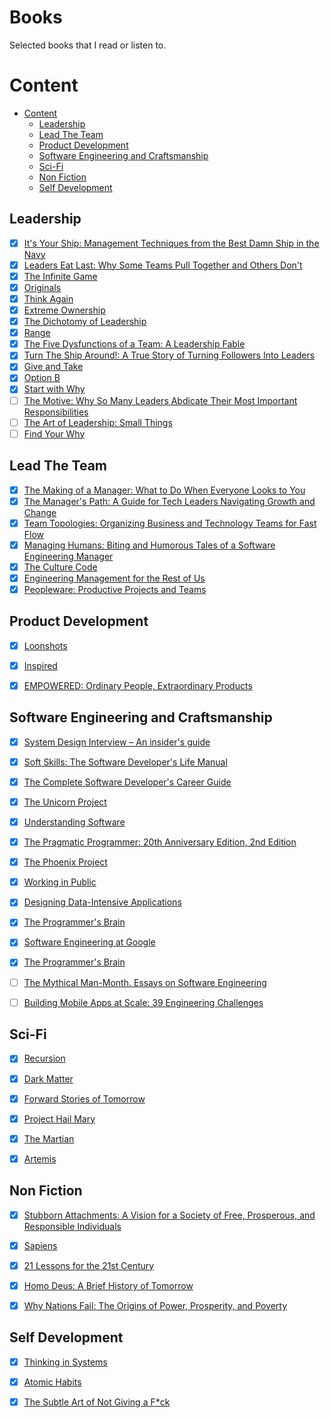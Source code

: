 # Books
Selected books that I read or listen to.

# Content

- [Content](#content)
  - [Leadership](#leadership)
  - [Lead The Team](#lead-the-team)
  - [Product Development](product-development)
  - [Software Engineering and Craftsmanship](#software-engineering-and-craftsmanship)
  - [Sci-Fi](#sci-fi)
  - [Non Fiction](#non-fiction)
  - [Self Development](#self-development)

## Leadership

- [x] [It's Your Ship: Management Techniques from the Best Damn Ship in the Navy](https://www.amazon.de/-/en/Captain-D-Michael-Abrashoff/dp/145552302X)
- [x] [Leaders Eat Last: Why Some Teams Pull Together and Others Don't](https://www.amazon.de/Leaders-Eat-Last-Together-Others/dp/1591845327)
- [x] [The Infinite Game](https://www.audible.de/pd/The-Infinite-Game-Hoerbuch/0241295580?ref=a_library_t_c5_libItem_&pf_rd_p=86298143-6994-4968-8277-2e2391d86bbd&pf_rd_r=RCDF31HSE7HVJBH1G5MT)
- [x] [Originals](https://www.audible.de/pd/Originals-Hoerbuch/B01H3VX13G?ref=a_library_t_c5_libItem_&pf_rd_p=86298143-6994-4968-8277-2e2391d86bbd&pf_rd_r=RCDF31HSE7HVJBH1G5MT)
- [x] [Think Again](https://www.audible.de/pd/Think-Again-Hoerbuch/0593394763?ref=a_author_Ad_c9_lProduct_1_2&pf_rd_p=51641935-558c-4c8b-84f3-34bc21b28306&pf_rd_r=JYQ1EVJVG6FR1M7BJCBF)
- [x] [Extreme Ownership](https://www.audible.de/pd/Extreme-Ownership-Hoerbuch/B015TVHO6M?ref=a_library_t_c5_libItem_&pf_rd_p=86298143-6994-4968-8277-2e2391d86bbd&pf_rd_r=RCDF31HSE7HVJBH1G5MT)
- [x] [The Dichotomy of Leadership](https://www.audible.de/pd/The-Dichotomy-of-Leadership-Hoerbuch/B07BN5NS6V?ref=a_library_t_c5_libItem_&pf_rd_p=86298143-6994-4968-8277-2e2391d86bbd&pf_rd_r=RCDF31HSE7HVJBH1G5MT)
- [x] [Range](https://www.audible.de/pd/Range-Hoerbuch/1984888439?ref=a_library_t_c5_libItem_&pf_rd_p=86298143-6994-4968-8277-2e2391d86bbd&pf_rd_r=RCDF31HSE7HVJBH1G5MT)
- [x] [The Five Dysfunctions of a Team: A Leadership Fable](https://www.amazon.de/-/en/dp/B00NTP7U88/ref=sr_1_2?crid=3P8XPIGEYGWZ3&keywords=five+dysfunctions+of+a+team&qid=1656409408&s=books&sprefix=five+%2Cenglish-books%2C78&sr=1-2-catcorr)
- [x] [Turn The Ship Around!: A True Story of Turning Followers Into Leaders](https://www.amazon.de/-/en/gp/product/0241250943/ref=ppx_yo_dt_b_asin_title_o00_s00?ie=UTF8&psc=1)
- [x] [Give and Take](https://www.audible.de/pd/Give-and-Take-Hoerbuch/B07F7D58SW?ref=a_author_Ad_c9_lProduct_1_3&pf_rd_p=51641935-558c-4c8b-84f3-34bc21b28306&pf_rd_r=JYQ1EVJVG6FR1M7BJCBF)
- [x] [Option B](https://www.audible.de/pd/Option-B-Hoerbuch/B06Y15MP7K?ref=a_author_Ad_c9_lProduct_1_4&pf_rd_p=51641935-558c-4c8b-84f3-34bc21b28306&pf_rd_r=JYQ1EVJVG6FR1M7BJCBF)
- [x] [Start with Why](https://www.audible.de/pd/Start-with-Why-Hoerbuch/B074VF87MK?ref=a_author_Si_c9_lProduct_1_2&pf_rd_p=51641935-558c-4c8b-84f3-34bc21b28306&pf_rd_r=M6D6Z0WYGG5XKKN2BJM1)
- [ ] [The Motive: Why So Many Leaders Abdicate Their Most Important Responsibilities](https://www.amazon.de/-/en/gp/product/1119600456/ref=ox_sc_saved_image_5?smid=A3JWKAKR8XB7XF&psc=1)
- [ ] [The Art of Leadership: Small Things](https://www.amazon.de/-/en/gp/product/1492045691/ref=ox_sc_saved_image_8?smid=A3JWKAKR8XB7XF&psc=1)
- [ ] [Find Your Why](https://www.audible.de/pd/Find-Your-Why-Hoerbuch/B0754LB1R8?ref=a_author_Si_c9_lProduct_1_8&pf_rd_p=51641935-558c-4c8b-84f3-34bc21b28306&pf_rd_r=M6D6Z0WYGG5XKKN2BJM1)

## Lead The Team

- [x] [The Making of a Manager: What to Do When Everyone Looks to You](https://www.amazon.de/-/en/Julie-Zhuo/dp/0735219567)
- [x] [The Manager's Path: A Guide for Tech Leaders Navigating Growth and Change](https://www.amazon.de/-/en/Camille-Fournier/dp/1491973897)
- [x] [Team Topologies: Organizing Business and Technology Teams for Fast Flow](https://www.amazon.de/-/en/Matthew-Skelton/dp/1942788819)
- [x] [Managing Humans: Biting and Humorous Tales of a Software Engineering Manager](https://www.amazon.de/-/en/Michael-Lopp/dp/1484221575/ref=msx_wsirn_v1_sccl_1_1/260-4979270-3675118?pd_rd_w=iUZFo&content-id=amzn1.sym.da7e1c5e-3ea3-4a16-ba7f-db31c9579775&pf_rd_p=da7e1c5e-3ea3-4a16-ba7f-db31c9579775&pf_rd_r=QNEF1HR2W30ZWYBW8RPM&pd_rd_wg=za35q&pd_rd_r=332f3a0c-29ba-4c38-8a01-04cfc45c27ae&pd_rd_i=1484221575&psc=1)
- [x] [The Culture Code](https://www.audible.de/pd/The-Culture-Code-Hoerbuch/B0789YLNXY?ref=a_library_t_c5_libItem_&pf_rd_p=86298143-6994-4968-8277-2e2391d86bbd&pf_rd_r=RCDF31HSE7HVJBH1G5MT)
- [x] [Engineering Management for the Rest of Us](https://www.amazon.de/-/en/gp/product/B0BHX6NLGZ/ref=ox_sc_saved_image_1?smid=A2O0NLZPCZ5AO5&psc=1)
- [x] [Peopleware: Productive Projects and Teams](https://www.amazon.de/-/en/gp/product/0321934113/ref=ox_sc_saved_image_7?smid=A3JWKAKR8XB7XF&psc=1)

## Product Development

- [x] [Loonshots](https://www.audible.de/pd/Loonshots-Hoerbuch/1250203058?ref=a_library_t_c5_libItem_&pf_rd_p=86298143-6994-4968-8277-2e2391d86bbd&pf_rd_r=RCDF31HSE7HVJBH1G5MT)
- [x] [Inspired](https://www.amazon.de/-/en/Marty-Cagan-ebook/dp/B077NRB36N)
- [x] [EMPOWERED: Ordinary People, Extraordinary Products](https://www.amazon.de/-/en/gp/product/B08LPKRD5L?notRedirectToSDP=1&ref_=dbs_mng_calw_1&storeType=ebooks)


## Software Engineering and Craftsmanship

- [x] [System Design Interview – An insider's guide](https://www.amazon.de/-/en/gp/product/B08CMF2CQF/ref=ox_sc_saved_image_9?smid=A3JWKAKR8XB7XF&psc=1)
- [x] [Soft Skills: The Software Developer's Life Manual](https://www.amazon.de/-/en/John-Z-Sonmez/dp/1617292397)
- [x] [The Complete Software Developer's Career Guide](https://www.audible.de/pd/The-Complete-Software-Developers-Career-Guide-Hoerbuch/B078J6YQFV?ref=a_library_t_c5_libItem_&pf_rd_p=86298143-6994-4968-8277-2e2391d86bbd&pf_rd_r=RCDF31HSE7HVJBH1G5MT)
- [x] [The Unicorn Project](https://www.audible.de/pd/The-Unicorn-Project-Hoerbuch/B0812BRNTJ?ref=a_library_t_c5_libItem_&pf_rd_p=86298143-6994-4968-8277-2e2391d86bbd&pf_rd_r=RCDF31HSE7HVJBH1G5MT)
- [x] [Understanding Software](https://www.audible.de/pd/Understanding-Software-Hoerbuch/1469074354?ref=a_library_t_c5_libItem_&pf_rd_p=86298143-6994-4968-8277-2e2391d86bbd&pf_rd_r=RCDF31HSE7HVJBH1G5MT)
- [x] [The Pragmatic Programmer: 20th Anniversary Edition, 2nd Edition](https://www.audible.de/pd/The-Pragmatic-Programmer-20th-Anniversary-Edition-2nd-Edition-Hoerbuch/B0833FKJ9R?ref=a_library_t_c5_libItem_&pf_rd_p=86298143-6994-4968-8277-2e2391d86bbd&pf_rd_r=RCDF31HSE7HVJBH1G5MT)
- [x] [The Phoenix Project](https://www.audible.de/pd/The-Phoenix-Project-Hoerbuch/B00VAZVUD0?ref=a_library_t_c5_libItem_&pf_rd_p=86298143-6994-4968-8277-2e2391d86bbd&pf_rd_r=RCDF31HSE7HVJBH1G5MT)
- [x] [Working in Public](https://www.audible.de/pd/Working-in-Public-Hoerbuch/B08KWNYH6K?ref=a_library_t_c5_libItem_&pf_rd_p=86298143-6994-4968-8277-2e2391d86bbd&pf_rd_r=RCDF31HSE7HVJBH1G5MT)
- [x] [Designing Data-Intensive Applications](https://www.audible.de/pd/Designing-Data-Intensive-Applications-Hoerbuch/B08VL79B2C?ref=a_library_t_c5_libItem_&pf_rd_p=86298143-6994-4968-8277-2e2391d86bbd&pf_rd_r=RCDF31HSE7HVJBH1G5MT)
- [x] [The Programmer's Brain](https://www.audible.de/pd/The-Programmers-Brain-Hoerbuch/B09NDXLYR6?ref=a_library_t_c5_libItem_&pf_rd_p=86298143-6994-4968-8277-2e2391d86bbd&pf_rd_r=RCDF31HSE7HVJBH1G5MT)
- [x] [Software Engineering at Google](https://www.audible.de/pd/Software-Engineering-at-Google-Hoerbuch/B08VKYVDXG?ref=a_library_t_c5_libItem_&pf_rd_p=86298143-6994-4968-8277-2e2391d86bbd&pf_rd_r=W97NMF3798XABQZB1QFX)
- [x] [The Programmer's Brain](https://www.audible.de/pd/The-Programmers-Brain-Hoerbuch/B09NDXLYR6?ref=a_library_t_c5_libItem_&pf_rd_p=86298143-6994-4968-8277-2e2391d86bbd&pf_rd_r=W97NMF3798XABQZB1QFX)
- [ ] [The Mythical Man-Month. Essays on Software Engineering](https://www.amazon.de/-/en/gp/product/0201835959/ref=ox_sc_saved_image_4?smid=A3JWKAKR8XB7XF&psc=1)
- [ ] [Building Mobile Apps at Scale: 39 Engineering Challenges](https://www.amazon.de/-/en/gp/product/1638778868/ref=ox_sc_saved_image_4?smid=A3JWKAKR8XB7XF&psc=1)


## Sci-Fi

- [x] [Recursion](https://www.audible.de/pd/Recursion-Hoerbuch/1984886878?ref=a_library_t_c5_libItem_&pf_rd_p=86298143-6994-4968-8277-2e2391d86bbd&pf_rd_r=RCDF31HSE7HVJBH1G5MT)
- [x] [Dark Matter](https://www.audible.de/pd/Dark-Matter-Hoerbuch/B01H7D7O60?ref=a_author_Bl_c9_lProduct_1_3&pf_rd_p=51641935-558c-4c8b-84f3-34bc21b28306&pf_rd_r=KGWR0T476CAN8TXPS3SV)
- [x] [Forward Stories of Tomorrow](https://www.audible.de/pd/Forward-Hoerbuch/1799755193?ref=a_author_Bl_c9_lProduct_1_5&pf_rd_p=51641935-558c-4c8b-84f3-34bc21b28306&pf_rd_r=KGWR0T476CAN8TXPS3SV)
- [x] [Project Hail Mary](https://www.audible.de/pd/Project-Hail-Mary-Hoerbuch/B08G9RZBTT?ref=a_library_t_c5_libItem_&pf_rd_p=86298143-6994-4968-8277-2e2391d86bbd&pf_rd_r=RCDF31HSE7HVJBH1G5MT)
- [x] [The Martian](https://www.audible.de/pd/Der-Marsianer-Hoerbuch/B00NWCPRBU?ref=a_author_An_c9_lProduct_1_3&pf_rd_p=51641935-558c-4c8b-84f3-34bc21b28306&pf_rd_r=85ZGE8X1NMBSWZ01WMJ2)
- [x] [Artemis](https://www.audible.de/pd/Artemis-Hoerbuch/B076PLHRT1?ref=a_author_An_c9_lProduct_1_6&pf_rd_p=51641935-558c-4c8b-84f3-34bc21b28306&pf_rd_r=85ZGE8X1NMBSWZ01WMJ2)


## Non Fiction

- [x] [Stubborn Attachments: A Vision for a Society of Free, Prosperous, and Responsible Individuals](https://www.audible.de/pd/Stubborn-Attachments-Hoerbuch/B07HM67FK7?ref=a_library_t_c5_libItem_&pf_rd_p=86298143-6994-4968-8277-2e2391d86bbd&pf_rd_r=RCDF31HSE7HVJBH1G5MT)
- [x] [Sapiens](https://www.audible.de/pd/Sapiens-Hoerbuch/B0741DZHR9?ref=a_library_t_c5_libItem_&pf_rd_p=86298143-6994-4968-8277-2e2391d86bbd&pf_rd_r=RCDF31HSE7HVJBH1G5MT)
- [x] [21 Lessons for the 21st Century](https://www.amazon.com/Lessons-21st-Century-Yuval-Harari/dp/0525512179)
- [x] [Homo Deus: A Brief History of Tomorrow](https://www.amazon.com/Homo-Deus-Brief-History-Tomorrow/dp/0062464345/ref=tmm_pap_swatch_0?_encoding=UTF8&qid=1656408203&sr=1-1)
- [x] [Why Nations Fail: The Origins of Power, Prosperity, and Poverty](https://www.amazon.de/-/en/Daron-Acemoglu/dp/1846684307/ref=sr_1_1?keywords=Why+Nations+Fail%3A+The+Origins+of+Power%2C+Prosperity%2C+and+Poverty&qid=1658310790&sr=8-1)


## Self Development

- [x] [Thinking in Systems](https://www.amazon.de/-/en/Diana-Wright/dp/1603580557)
- [x] [Atomic Habits](https://www.audible.de/pd/Atomic-Habits-Hoerbuch/1524779261?ref=a_library_t_c5_libItem_&pf_rd_p=86298143-6994-4968-8277-2e2391d86bbd&pf_rd_r=RCDF31HSE7HVJBH1G5MT)
- [x] [The Subtle Art of Not Giving a F*ck](https://www.audible.de/pd/The-Subtle-Art-of-Not-Giving-a-F-ck-Hoerbuch/B01KMIPK4A?ref=a_library_t_c5_libItem_&pf_rd_p=86298143-6994-4968-8277-2e2391d86bbd&pf_rd_r=RCDF31HSE7HVJBH1G5MT)

